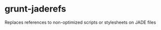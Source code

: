 grunt-jaderefs
==============

Replaces references to non-optimized scripts or stylesheets on JADE files
